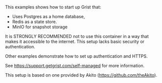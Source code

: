 This examples shows how to start up Grist that:
- Uses Postgres as a home database,
- Redis as a state store.
- MinIO for snapshot storage

It is STRONGLY RECOMMENDED not to use this container in a way that makes it accessible to the internet.
This setup lacks basic security or authentication.

Other examples demonstrate how to set up authentication and HTTPS.

See https://support.getgrist.com/self-managed for more information.

This setup is based on one provided by Akito (https://github.com/theAkito).

